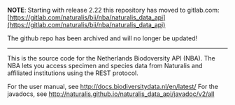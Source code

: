 **NOTE**: Starting with release 2.22 this repository has moved to gitlab.com: [https://gitlab.com/naturalis/bii/nba/naturalis_data_api](https://gitlab.com/naturalis/bii/nba/naturalis_data_api)

The github repo has been archived and will no longer be updated!

-------------------------------------------------------------------------------------


This is the source code for the Netherlands Biodoversity API (NBA). The
NBA lets you access specimen and species data from Naturalis and affiliated
institutions using the REST protocol.

For the user manual, see http://docs.biodiversitydata.nl/en/latest/
For the javadocs, see http://naturalis.github.io/naturalis_data_api/javadoc/v2/all

